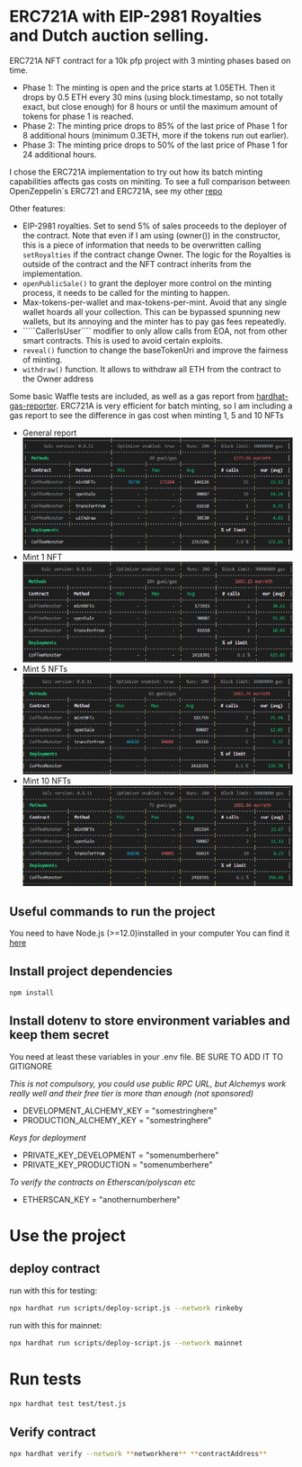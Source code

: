 # ERC721A with EIP-2981 Royalties and Dutch auction selling.
ERC721A NFT contract for a 10k pfp project with 3 minting phases based on time.

- Phase 1: The minting is open and the price starts at 1.05ETH. Then it drops by 0.5 ETH every 30 mins (using block.timestamp, so not totally exact, but close enough) for 8 hours or until the maximum amount of tokens for phase 1 is reached.
- Phase 2: The minting price drops to 85% of the last price of Phase 1 for 8 additional hours (minimum 0.3ETH, more if the tokens run out earlier).
- Phase 3: The minting price drops to 50% of the last price of Phase 1 for 24 additional hours.

I chose the ERC721A implementation to try out how its batch minting capabilities affects gas costs on miniting. To see a full comparison between OpenZeppelin`s ERC721 and ERC721A, see my other [repo](https://github.com/IpastorSan/ERC721vsERC1155vsERC721A-minting-gas-costs-comparison) 

Other features:
- EIP-2981 royalties. Set to send 5% of sales proceeds to the deployer of the contract. Note that even if I am using (owner()) in the constructor, this is a piece of information that needs to be overwritten calling ````setRoyalties```` if the contract change Owner. The logic for the Royalties is outside of the contract and the NFT contract inherits from the implementation.
- ````openPublicSale()```` to grant the deployer more control on the minting process, it needs to be called for the minting to happen.
- Max-tokens-per-wallet and max-tokens-per-mint. Avoid that any single wallet hoards all your collection. This can be bypassed spunning new wallets, but its annoying and the minter has to pay gas fees repeatedly.
- `````CallerIsUser```` modifier to only allow calls from EOA, not from other smart contracts. This is used to avoid certain exploits.
- ````reveal()```` function to change the baseTokenUri and improve the fairness of minting.
- ````withdraw()```` function. It allows to withdraw all ETH from the contract to the Owner address


Some basic Waffle tests are included, as well as a gas report from [hardhat-gas-reporter](https://www.npmjs.com/package/hardhat-gas-reporter). ERC721A is very efficient for batch minting, so I am including a gas report to see the difference in gas cost when minting 1, 5 and 10 NFTs

- General report
![gasreport](https://github.com/IpastorSan/ERC721A-nft-dutch-auction/blob/master/gas-report.png)
- Mint 1 NFT
![gasreport](https://github.com/IpastorSan/ERC721A-nft-dutch-auction/blob/master/mint-1-token.png)
- Mint 5 NFTs
![gasreport](https://github.com/IpastorSan/ERC721A-nft-dutch-auction/blob/master/mint-5-tokens.png)
- Mint 10 NFTs
![gasreport](https://github.com/IpastorSan/ERC721A-nft-dutch-auction/blob/master/mint-10-tokens.png)

## Useful commands to run the project 

You need to have Node.js (>=12.0)installed in your computer
You can find it [here](https://nodejs.org/en/)

## Install project dependencies
```bash
npm install
```

## Install dotenv to store environment variables and keep them secret

You need at least these variables in your .env file. BE SURE TO ADD IT TO GITIGNORE

*This is not compulsory, you could use public RPC URL, but Alchemys work really well and their free tier is more than enough (not sponsored)*
- DEVELOPMENT_ALCHEMY_KEY = "somestringhere"
- PRODUCTION_ALCHEMY_KEY = "somestringhere"

*Keys for deployment*
- PRIVATE_KEY_DEVELOPMENT = "somenumberhere"
- PRIVATE_KEY_PRODUCTION = "somenumberhere"


*To verify the contracts on Etherscan/polyscan etc*
- ETHERSCAN_KEY = "anothernumberhere"

# Use the project
## deploy contract 
run with this for testing: 
```bash
npx hardhat run scripts/deploy-script.js --network rinkeby 
```
run with this for mainnet: 
```bash
npx hardhat run scripts/deploy-script.js --network mainnet
```

# Run tests
```bash
npx hardhat test test/test.js 
```

## Verify contract 
```bash
npx hardhat verify --network **networkhere** **contractAddress**
```
